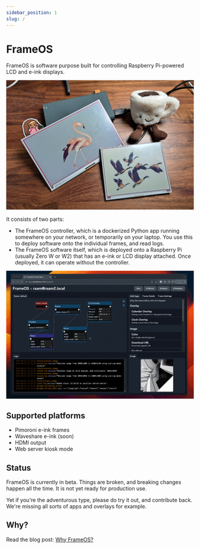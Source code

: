 ```yaml
---
sidebar_position: 1
slug: /
---
```


# FrameOS 

FrameOS is software purpose built for controlling Raspberry Pi-powered LCD and e-ink displays.

![](./_img/0-frames.jpg)

It consists of two parts:
- The FrameOS controller, which is a dockerized Python app running somewhere on your network, or temporarily on your laptop. You use this to deploy software onto the individual frames, and read logs.
- The FrameOS software itself, which is deployed onto a Raspberry Pi (usually Zero W or W2) that has an e-ink or LCD display attached. Once deployed, it can operate without the controller.

![FrameOS Screenshot](./_img/diagram-reload.gif)

## Supported platforms
- Pimoroni e-ink frames
- Waveshare e-ink (soon)
- HDMI output
- Web server kiosk mode

## Status

FrameOS is currently in beta. Things are broken, and breaking changes happen all the time. It is not yet ready for production use.

Yet if you're the adventurous type, please do try it out, and contribute back. We're missing all sorts of apps and overlays for example.

## Why?

Read the blog post: [Why FrameOS?](/blog/why-frameos)
